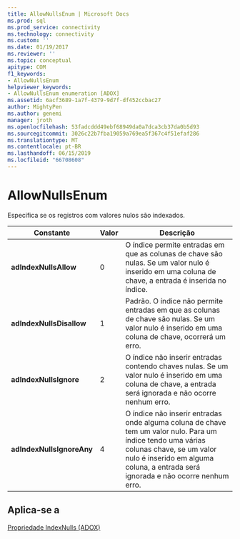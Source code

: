 ```yaml
---
title: AllowNullsEnum | Microsoft Docs
ms.prod: sql
ms.prod_service: connectivity
ms.technology: connectivity
ms.custom: ''
ms.date: 01/19/2017
ms.reviewer: ''
ms.topic: conceptual
apitype: COM
f1_keywords:
- AllowNullsEnum
helpviewer_keywords:
- AllowNullsEnum enumeration [ADOX]
ms.assetid: 6acf3689-1a7f-4379-9d7f-df452ccbac27
author: MightyPen
ms.author: genemi
manager: jroth
ms.openlocfilehash: 53fadcddd49ebf68949da0a7dca3cb37da0b5d93
ms.sourcegitcommit: 3026c22b7fba19059a769ea5f367c4f51efaf286
ms.translationtype: MT
ms.contentlocale: pt-BR
ms.lasthandoff: 06/15/2019
ms.locfileid: "66708608"
---
```

# <a name="allownullsenum"></a>AllowNullsEnum
Especifica se os registros com valores nulos são indexados.  
  
|Constante|Valor|Descrição|  
|--------------|-----------|-----------------|  
|**adIndexNullsAllow**|0|O índice permite entradas em que as colunas de chave são nulas. Se um valor nulo é inserido em uma coluna de chave, a entrada é inserida no índice.|  
|**adIndexNullsDisallow**|1|Padrão. O índice não permite entradas em que as colunas de chave são nulas. Se um valor nulo é inserido em uma coluna de chave, ocorrerá um erro.|  
|**adIndexNullsIgnore**|2|O índice não inserir entradas contendo chaves nulas. Se um valor nulo é inserido em uma coluna de chave, a entrada será ignorada e não ocorre nenhum erro.|  
|**adIndexNullsIgnoreAny**|4|O índice não inserir entradas onde alguma coluna de chave tem um valor nulo. Para um índice tendo uma várias colunas chave, se um valor nulo é inserido em alguma coluna, a entrada será ignorada e não ocorre nenhum erro.|  
  
## <a name="applies-to"></a>Aplica-se a  
 [Propriedade IndexNulls (ADOX)](../../../ado/reference/adox-api/indexnulls-property-adox.md)
